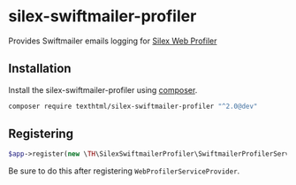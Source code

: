 # silex-swiftmailer-profiler

Provides Swiftmailer emails logging for [Silex Web Profiler](https://github.com/silexphp/Silex-WebProfiler) 

## Installation

Install the silex-swiftmailer-profiler using [composer](http://getcomposer.org/). 

```bash
composer require texthtml/silex-swiftmailer-profiler "^2.0@dev"
```

## Registering

```php
$app->register(new \TH\SilexSwiftmailerProfiler\SwiftmailerProfilerServiceProvider());
```

Be sure to do this after registering `WebProfilerServiceProvider`.
